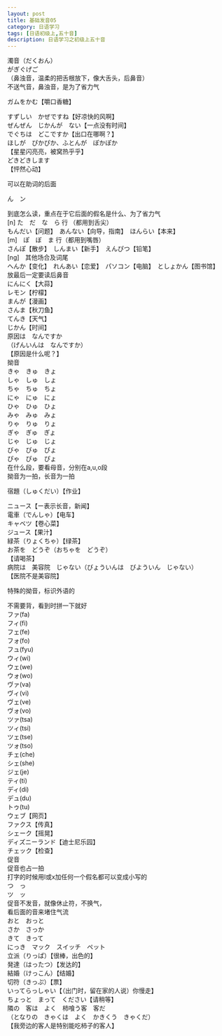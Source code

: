 ```yaml
---
layout: post
title: 基础发音05
category: 日语学习
tags: [日语初级上,五十音]
description: 日语学习之初级上五十音
---
```


濁音（だくおん）  
がぎぐげご  
（鼻浊音，温柔的把舌根放下，像大舌头，后鼻音）  
不送气音，鼻浊音，是为了省力气  

  
 ガムをかむ【嚼口香糖】  

すずしい　かぜですね【好凉快的风啊】  
ぜんぜん　じかんが　ない【一点没有时间】  
でぐちは　どこですか【出口在哪啊？】  
ほしが　ぴかぴか、ふとんが　ぽかぽか  
【星星闪亮亮，被窝热乎乎】  
どきどきします  
【怦然心动】  

  
 可以在助词的后面  


  
 ん　ン  

到底怎么读，重点在于它后面的假名是什么、为了省力气  
[n] た　だ　な　ら 行 （都用到舌尖）  
もんだい【问题】　あんない【向导，指南】　ほんらい【本来】  
[m]　ぽ　ぼ　ま 行（都用到嘴唇）  
さんぽ【散步】　しんまい【新手】　えんぴつ【铅笔】  
[ng]　其他场合及词尾  
へんか【变化】　れんあい【恋爱】　パソコン【电脑】　としょかん【图书馆】  
放最后一定要读后鼻音  
にんにく【大蒜】  
レモン【柠檬】  
まんが【漫画】  
さんま【秋刀鱼】  
てんき【天气】  
じかん【时间】  
原因は　なんですか  
（げんいんは　なんですか）  
【原因是什么呢？】  
拗音  
きゃ　きゅ　きょ  
しゃ　しゅ　しょ  
ちゃ　ちゅ　ちょ  
にゃ　にゅ　にょ  
ひゃ　ひゅ　ひょ  
みゃ　みゅ　みょ  
りゃ　りゅ　りょ  
ぎゃ　ぎゅ　ぎょ  
じゃ　じゅ　じょ  
びゃ　びゅ　びょ  
ぴゃ　ぴゅ　ぴょ  
在什么段，要看母音，分别在a,u,o段  
拗音为一拍，长音为一拍  

  
宿題（しゅくだい）【作业】  

ニュース【ー表示长音，新闻】  
電車（でんしゃ）【电车】  
キャベツ【卷心菜】  
ジュース【果汁】  
緑茶（りょくちゃ）【绿茶】  
お茶を　どうぞ（おちゃを　どうぞ）  
【请喝茶】  
病院は　美容院　じゃない（びょういんは　びよういん　じゃない）  
【医院不是美容院】  

  
特殊的拗音，标识外语的  

不需要背，看到时拼一下就好  
ファ(fa)  
フィ(fi)  
フェ(fe)  
フォ(fo)  
フュ(fyu)  
ウィ(wi)  
ウェ(we)  
ウォ(wo)  
ヴァ(va)  
ヴィ(vi)  
ヴェ(ve)  
ヴォ(vo)  
ツァ(tsa)  
ツィ(tsi)  
ツェ(tse)  
ツォ(tso)  
チェ(che)  
シェ(she)  
ジェ(je)  
ティ(ti)  
ディ(di)  
デュ(du)  
トゥ(tu)  
ウェブ【网页】  
ファクス【传真】  
シェーク【摇晃】  
ディズニーランド【迪士尼乐园】  
チェック【检查】  
促音  
促音也占一拍  
打字的时候用l或x加任何一个假名都可以变成小写的  
つ　っ  
ツ　ッ  
促音不发音，就像休止符，不换气，  
看后面的音来堵住气流  
おと　おっと  
さか　さっか  
きて　きって  
にっき　マック　スイッチ　ペット  
立派（りっぱ）【很棒，出色的】  
発達（はったつ）【发达的】  
結婚（けっこん）【结婚】  
切符（きっぷ）【票】  
いってらっしゃい【（出门时，留在家的人说）你慢走】  
ちょっと　まって　ください【请稍等】  
隣の　客は　よく　柿喰う客　客だ  
（となりの　きゃくは　よく　かきくう　きゃくだ）  
【我旁边的客人是特别能吃柿子的客人】  

